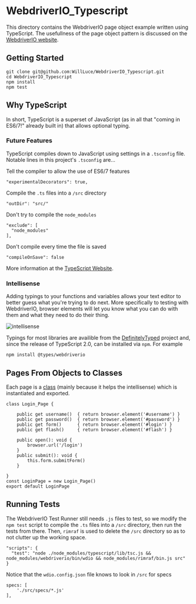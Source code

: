 # WebdriverIO_Typescript
This directory contains the WebdriverIO page object example written using TypeScript. The usefullness of the page object pattern is discussed on the [WebdriverIO website](http://webdriver.io/guide/testrunner/pageobjects.html).

## Getting Started
```
git clone git@github.com:WillLuce/WebdriverIO_Typescript.git
cd WebdriverIO_Typescript
npm install
npm test
```

## Why TypeScript
In short, TypeScript is a superset of JavaScript (as in all that "coming in ES6/7!" already built in) that allows optional typing.
### Future Features
TypeScript compiles down to JavaScript using settings in a `.tsconfig` file. Notable lines in this project's `.tsconfig` are...

Tell the compiler to allow the use of ES6/7 features
```
"experimentalDecorators": true,
```
Compile the `.ts` files into a `/src` directory
```
"outDir": "src/"
```
Don't try to compile the `node_modules`
```
"exclude": [
  "node_modules"
],
```
Don't compile every time the file is saved
```
"compileOnSave": false
```

More information at the [TypeScript Website](http://www.typescriptlang.org/docs/handbook/tsconfig-json.html). 

### Intellisense
Adding typings to your functions and variables allows your text editor to better guess what you're trying to do next. More specifically to testing with WebdriverIO, browser elements will let you know what you can do with them and what they need to do their thing.

![intellisense](https://github.com/WillLuce/WebdriverIO_Typescript/blob/master/media/intellisense.png)

Typings for most libraries are availible from the [DefinitelyTyped](https://github.com/DefinitelyTyped/DefinitelyTyped) project and, since the release of TypeScript 2.0, can be installed via `npm`. For example
```
npm install @types/webdriverio
```
## Pages From Objects to Classes
Each page is a [class](http://www.typescriptlang.org/docs/handbook/classes.html) (mainly because it helps the intellisense) which is instantiated and exported.
```
class Login_Page {

    public get username()  { return browser.element('#username') }
    public get password()  { return browser.element('#password') }
    public get form()      { return browser.element('#login') }
    public get flash()     { return browser.element('#flash') }

    public open(): void {
        browser.url('/login')
    }
    public submit(): void {
        this.form.submitForm()
    }

}
const LoginPage = new Login_Page()
export default LoginPage
```

## Running Tests
The WebdriverIO Test Runner still needs `.js` files to test, so we modify the `npm test` script to compile the `.ts` files into a `/src` directory, then run the tests from there. Then, `rimraf` is used to delete the `/src` directory so as to not clutter up the working space.
```
"scripts": {
  "test": "node ./node_modules/typescript/lib/tsc.js && node_modules/webdriverio/bin/wdio && node_modules/rimraf/bin.js src"
}
```
Notice that the `wdio.config.json` file knows to look in `/src` for specs
```
specs: [
    './src/specs/*.js'
],
```
